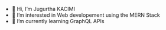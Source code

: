 - 👋 Hi, I’m Jugurtha KACIMI
- 👀 I’m interested in Web developement using the MERN Stack
- 🌱 I’m currently learning GraphQL APIs
<!--- - 💞️ I’m looking to collaborate on ...
- 📫 How to reach me ... --->

<!---
jugurthakcm/jugurthakcm is a ✨ special ✨ repository because its `README.md` (this file) appears on your GitHub profile.
You can click the Preview link to take a look at your changes.
--->
